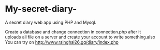 # My-secret-diary-
A secret diary web app using PHP and Mysql.

Create a database and change connection in connection.php after it uploads all file on a server and create your account to write something.also You can try on http://www.rsinghal26.gq/diary/index.php  


